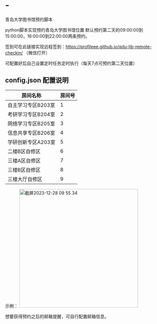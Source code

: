 # -
青岛大学图书馆预约脚本

python脚本实现预约青岛大学图书馆位置
默认预约第二天的09:00:00到15:00:00，16:00:00到22:00:00两条预约。

签到可在此链接实现远程签到：https://profileee.github.io/qdu-lib-remote-checkin/ （微信打开）

可配置好后自己设置定时任务定时执行（每天7点可预约第二天位置）

## config.json 配置说明



| 房间名称           | 房间号 |
|--------------------|--------|
| 自主学习专区B203室 | 1      |
| 考研学习专区B204室 | 2      |
| 网络学习专区B205室 | 3      |
| 信息共享专区B206室 | 4      |
| 学研创新专区A203室 | 5      |
| 二楼B区自修区      | 6      |
| 三楼A区自修区      | 7      |
| 三楼B区自修区      | 8      |
| 三楼大厅自修区     | 9      |

示例：
<img width="384" alt="截屏2023-12-28 09 55 34" src="https://github.com/profileee/-/assets/78789555/7feafb82-de26-4f31-aacc-7e751ceff905">


想要获得预约之后的邮箱提醒，可自行配置邮箱信息。



